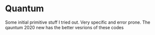 # Quantum

Some initial primitive stuff I tried out. 
Very specific and error prone. The qauntum 2020 new has the better vesrions of these codes
